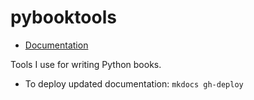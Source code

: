# pybooktools

- [Documentation](https://bruceeckel.github.io/pybooktools/)

Tools I use for writing Python books.

- To deploy updated documentation: `mkdocs gh-deploy`
